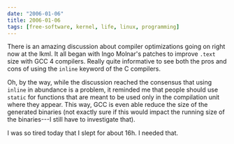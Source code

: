 ```yaml
---
date: "2006-01-06"
title: 2006-01-06
tags: [free-software, kernel, life, linux, programming]
---
```

There is an amazing discussion about compiler optimizations going
on right now at the lkml. It all began with Ingo Molnar's patches
to improve `.text` size with GCC 4 compilers. Really quite
informative to see both the pros and cons of using the `inline`
keyword of the C compilers.

Oh, by the way, while the discussion reached the consensus that
using `inline` in abundance is a problem, it reminded me that
people should use `static` for functions that are meant to be used
only in the compilation unit where they appear. This way, GCC is
even able reduce the size of the generated binaries (not exactly
sure if this would impact the running size of the binaries---I
still have to investigate that).

I was so tired today that I slept for about 16h. I needed that.


